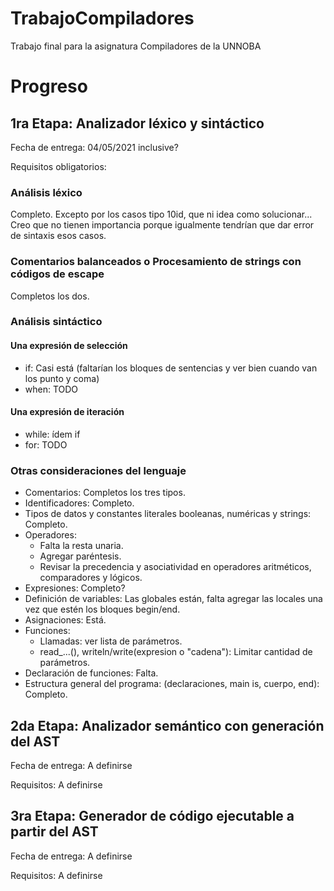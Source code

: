 # TrabajoCompiladores
Trabajo final para la asignatura Compiladores de la UNNOBA

# Progreso

## 1ra Etapa: Analizador léxico y sintáctico

Fecha de entrega: 04/05/2021 inclusive?

Requisitos obligatorios:

### Análisis léxico
Completo.
Excepto por los casos tipo 10id, que ni idea como solucionar...
Creo que no tienen importancia porque igualmente tendrían que dar error de sintaxis esos casos.

### Comentarios balanceados o Procesamiento de strings con códigos de escape
Completos los dos.

### Análisis sintáctico

#### Una expresión de selección
* if: Casi está (faltarían los bloques de sentencias y ver bien cuando van los punto y coma)
* when: TODO

#### Una expresión de iteración
* while: ídem if
* for: TODO

### Otras consideraciones del lenguaje
* Comentarios: Completos los tres tipos.
* Identificadores: Completo.
* Tipos de datos y constantes literales booleanas, numéricas y strings: Completo.
* Operadores:
  * Falta la resta unaria.
  * Agregar paréntesis.
  * Revisar la precedencia y asociatividad en operadores aritméticos, comparadores y lógicos.
* Expresiones: Completo?
* Definición de variables: Las globales están, falta agregar las locales una vez que estén los bloques begin/end.
* Asignaciones: Está.
* Funciones:
  * Llamadas: ver lista de parámetros.
  * read_...(), writeln/write(expresion o "cadena"): Limitar cantidad de parámetros.
* Declaración de funciones: Falta.
* Estructura general del programa: (declaraciones, main is, cuerpo, end): Completo.


## 2da Etapa: Analizador semántico con generación del AST

Fecha de entrega: A definirse

Requisitos:
A definirse

## 3ra Etapa: Generador de código ejecutable a partir del AST

Fecha de entrega: A definirse

Requisitos:
A definirse
